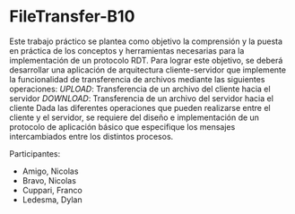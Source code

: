 # FileTransfer-B10

Este trabajo práctico se plantea como objetivo la comprensión y la puesta en práctica de los conceptos y herramientas
necesarias para la implementación de un protocolo RDT. Para lograr este objetivo, se deberá desarrollar una aplicación
de arquitectura cliente-servidor que implemente la funcionalidad de transferencia de archivos mediante las siguientes
operaciones:
*UPLOAD*: Transferencia de un archivo del cliente hacia el servidor
*DOWNLOAD*: Transferencia de un archivo del servidor hacia el cliente
Dada las diferentes operaciones que pueden realizarse entre el cliente y el servidor, se requiere del diseño e implementación de un protocolo de aplicación básico que especifique los mensajes intercambiados entre los distintos procesos.

Participantes:
- Amigo, Nicolas
- Bravo, Nicolas
- Cuppari, Franco
- Ledesma, Dylan
